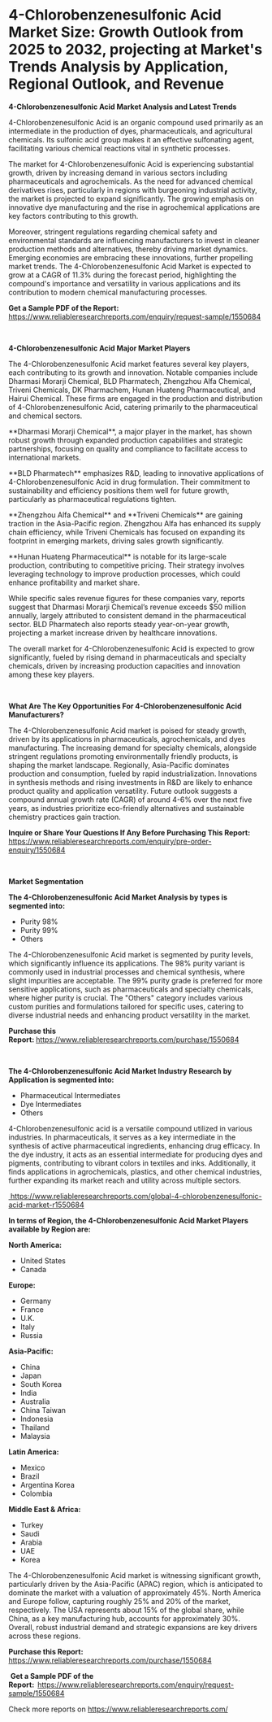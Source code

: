 <p><h1>4-Chlorobenzenesulfonic Acid Market Size: Growth Outlook from 2025 to 2032, projecting at Market's Trends Analysis by Application, Regional Outlook, and Revenue</h1></p><p><strong>4-Chlorobenzenesulfonic Acid Market Analysis and Latest Trends</strong></p>
<p><p>4-Chlorobenzenesulfonic Acid is an organic compound used primarily as an intermediate in the production of dyes, pharmaceuticals, and agricultural chemicals. Its sulfonic acid group makes it an effective sulfonating agent, facilitating various chemical reactions vital in synthetic processes.</p><p>The market for 4-Chlorobenzenesulfonic Acid is experiencing substantial growth, driven by increasing demand in various sectors including pharmaceuticals and agrochemicals. As the need for advanced chemical derivatives rises, particularly in regions with burgeoning industrial activity, the market is projected to expand significantly. The growing emphasis on innovative dye manufacturing and the rise in agrochemical applications are key factors contributing to this growth. </p><p>Moreover, stringent regulations regarding chemical safety and environmental standards are influencing manufacturers to invest in cleaner production methods and alternatives, thereby driving market dynamics. Emerging economies are embracing these innovations, further propelling market trends. The 4-Chlorobenzenesulfonic Acid Market is expected to grow at a CAGR of 11.3% during the forecast period, highlighting the compound's importance and versatility in various applications and its contribution to modern chemical manufacturing processes.</p></p>
<p><strong>Get a Sample PDF of the Report:&nbsp;</strong> <a href="https://www.reliableresearchreports.com/enquiry/request-sample/1550684?utm_campaign=2109&utm_medium=2&utm_source=Github&utm_content=ia&utm_term=01022025&utm_id=4-chlorobenzenesulfonic-acid">https://www.reliableresearchreports.com/enquiry/request-sample/1550684</a></p>
<p>&nbsp;</p>
<p><strong>4-Chlorobenzenesulfonic Acid Major Market Players</strong></p>
<p><p>The 4-Chlorobenzenesulfonic Acid market features several key players, each contributing to its growth and innovation. Notable companies include Dharmasi Morarji Chemical, BLD Pharmatech, Zhengzhou Alfa Chemical, Triveni Chemicals, DK Pharmachem, Hunan Huateng Pharmaceutical, and Hairui Chemical. These firms are engaged in the production and distribution of 4-Chlorobenzenesulfonic Acid, catering primarily to the pharmaceutical and chemical sectors.</p><p>**Dharmasi Morarji Chemical**, a major player in the market, has shown robust growth through expanded production capabilities and strategic partnerships, focusing on quality and compliance to facilitate access to international markets.</p><p>**BLD Pharmatech** emphasizes R&D, leading to innovative applications of 4-Chlorobenzenesulfonic Acid in drug formulation. Their commitment to sustainability and efficiency positions them well for future growth, particularly as pharmaceutical regulations tighten.</p><p>**Zhengzhou Alfa Chemical** and **Triveni Chemicals** are gaining traction in the Asia-Pacific region. Zhengzhou Alfa has enhanced its supply chain efficiency, while Triveni Chemicals has focused on expanding its footprint in emerging markets, driving sales growth significantly.</p><p>**Hunan Huateng Pharmaceutical** is notable for its large-scale production, contributing to competitive pricing. Their strategy involves leveraging technology to improve production processes, which could enhance profitability and market share.</p><p>While specific sales revenue figures for these companies vary, reports suggest that Dharmasi Morarji Chemical’s revenue exceeds $50 million annually, largely attributed to consistent demand in the pharmaceutical sector. BLD Pharmatech also reports steady year-on-year growth, projecting a market increase driven by healthcare innovations.</p><p>The overall market for 4-Chlorobenzenesulfonic Acid is expected to grow significantly, fueled by rising demand in pharmaceuticals and specialty chemicals, driven by increasing production capacities and innovation among these key players.</p></p>
<p>&nbsp;</p>
<p><strong>What Are The Key Opportunities For 4-Chlorobenzenesulfonic Acid Manufacturers?</strong></p>
<p><p>The 4-Chlorobenzenesulfonic Acid market is poised for steady growth, driven by its applications in pharmaceuticals, agrochemicals, and dyes manufacturing. The increasing demand for specialty chemicals, alongside stringent regulations promoting environmentally friendly products, is shaping the market landscape. Regionally, Asia-Pacific dominates production and consumption, fueled by rapid industrialization. Innovations in synthesis methods and rising investments in R&D are likely to enhance product quality and application versatility. Future outlook suggests a compound annual growth rate (CAGR) of around 4-6% over the next five years, as industries prioritize eco-friendly alternatives and sustainable chemistry practices gain traction.</p></p>
<p><strong>Inquire or Share Your Questions If Any Before Purchasing This Report:</strong> <a href="https://www.reliableresearchreports.com/enquiry/pre-order-enquiry/1550684?utm_campaign=2109&utm_medium=2&utm_source=Github&utm_content=ia&utm_term=01022025&utm_id=4-chlorobenzenesulfonic-acid">https://www.reliableresearchreports.com/enquiry/pre-order-enquiry/1550684</a></p>
<p>&nbsp;</p>
<p><strong>Market Segmentation</strong></p>
<p><strong>The 4-Chlorobenzenesulfonic Acid Market Analysis by types is segmented into:</strong></p>
<p><ul><li>Purity 98%</li><li>Purity 99%</li><li>Others</li></ul></p>
<p><p>The 4-Chlorobenzenesulfonic Acid market is segmented by purity levels, which significantly influence its applications. The 98% purity variant is commonly used in industrial processes and chemical synthesis, where slight impurities are acceptable. The 99% purity grade is preferred for more sensitive applications, such as pharmaceuticals and specialty chemicals, where higher purity is crucial. The "Others" category includes various custom purities and formulations tailored for specific uses, catering to diverse industrial needs and enhancing product versatility in the market.</p></p>
<p><strong>Purchase this Report:&nbsp;</strong><a href="https://www.reliableresearchreports.com/purchase/1550684?utm_campaign=2109&utm_medium=2&utm_source=Github&utm_content=ia&utm_term=01022025&utm_id=4-chlorobenzenesulfonic-acid">https://www.reliableresearchreports.com/purchase/1550684</a></p>
<p>&nbsp;</p>
<p><strong>The 4-Chlorobenzenesulfonic Acid Market Industry Research by Application is segmented into:</strong></p>
<p><ul><li>Pharmaceutical Intermediates</li><li>Dye Intermediates</li><li>Others</li></ul></p>
<p><p>4-Chlorobenzenesulfonic acid is a versatile compound utilized in various industries. In pharmaceuticals, it serves as a key intermediate in the synthesis of active pharmaceutical ingredients, enhancing drug efficacy. In the dye industry, it acts as an essential intermediate for producing dyes and pigments, contributing to vibrant colors in textiles and inks. Additionally, it finds applications in agrochemicals, plastics, and other chemical industries, further expanding its market reach and utility across multiple sectors.</p></p>
<p><a href="https://www.reliableresearchreports.com/global-4-chlorobenzenesulfonic-acid-market-r1550684?utm_campaign=2109&utm_medium=2&utm_source=Github&utm_content=ia&utm_term=01022025&utm_id=4-chlorobenzenesulfonic-acid">&nbsp;https://www.reliableresearchreports.com/global-4-chlorobenzenesulfonic-acid-market-r1550684</a></p>
<p><strong>In terms of Region, the 4-Chlorobenzenesulfonic Acid Market Players available by Region are:</strong></p>
<p>
    <p> <strong> North America: </strong>
        <ul>
            <li>United States</li>
            <li>Canada</li>
        </ul>
        </p> 
    <p> <strong> Europe: </strong>
        <ul>
            <li>Germany</li>
            <li>France</li>
            <li>U.K.</li>
            <li>Italy</li>
            <li>Russia</li>
        </ul>
        </p> 
    <p> <strong> Asia-Pacific: </strong>
        <ul>
            <li>China</li>
            <li>Japan</li>
            <li>South Korea</li>
            <li>India</li>
            <li>Australia</li>
            <li>China Taiwan</li>
            <li>Indonesia</li>
            <li>Thailand</li>
            <li>Malaysia</li>
        </ul>
        </p> 
    <p> <strong> Latin America: </strong>
        <ul>
            <li>Mexico</li>
            <li>Brazil</li>
            <li>Argentina Korea</li>
            <li>Colombia</li>
        </ul>
        </p> 
    <p> <strong> Middle East & Africa: </strong>
        <ul>
            <li>Turkey</li>
            <li>Saudi</li>
            <li>Arabia</li>
            <li>UAE</li>
            <li>Korea</li>
        </ul>
    </p>
    </p>
<p><p>The 4-Chlorobenzenesulfonic Acid market is witnessing significant growth, particularly driven by the Asia-Pacific (APAC) region, which is anticipated to dominate the market with a valuation of approximately 45%. North America and Europe follow, capturing roughly 25% and 20% of the market, respectively. The USA represents about 15% of the global share, while China, as a key manufacturing hub, accounts for approximately 30%. Overall, robust industrial demand and strategic expansions are key drivers across these regions.</p></p>
<p><strong>Purchase this Report: </strong><a href="https://www.reliableresearchreports.com/purchase/1550684?utm_campaign=2109&utm_medium=2&utm_source=Github&utm_content=ia&utm_term=01022025&utm_id=4-chlorobenzenesulfonic-acid">https://www.reliableresearchreports.com/purchase/1550684</a></p>
<p>&nbsp;<strong>Get a Sample PDF of the Report:&nbsp;&nbsp;</strong><a href="https://www.reliableresearchreports.com/enquiry/request-sample/1550684?utm_campaign=2109&utm_medium=2&utm_source=Github&utm_content=ia&utm_term=01022025&utm_id=4-chlorobenzenesulfonic-acid">https://www.reliableresearchreports.com/enquiry/request-sample/1550684</a></p>
<p><strong></strong></p>
<p>Check more reports on <a href="https://www.reliableresearchreports.com/?utm_campaign=2109&utm_medium=2&utm_source=Github&utm_content=ia&utm_term=01022025&utm_id=4-chlorobenzenesulfonic-acid">https://www.reliableresearchreports.com/</a></p>